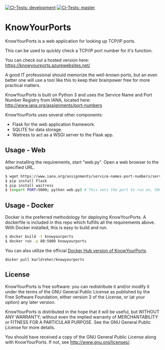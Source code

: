 [![CI-Tests: development](https://github.com/karldreher/KnowYourPorts/workflows/CI-Tests-development/badge.svg?branch=development)](https://github.com/karldreher/KnowYourPorts/actions?query=workflow%3A.github%2Fworkflows%2Fmaster.yml) [![CI-Tests: master](https://github.com/karldreher/KnowYourPorts/workflows/CI-Tests-development/badge.svg?branch=master)](https://github.com/karldreher/KnowYourPorts/actions?query=workflow%3A.github%2Fworkflows%2Fdevelopment.yml)

# KnowYourPorts
KnowYourPorts is a web application for looking up TCP/IP ports.  

This can be used to quickly check a TCP/IP port number for it's function.  

You can check out a hosted version here:  https://knowyourports.azurewebsites.net/


A good IT professional should memorize the well-known ports, but an even better one will use a tool like this to keep their brainpower free for more practical matters.  

KnowYourPorts is built on Python 3 and uses the Service Name and Port Number Registry from IANA, located here: http://www.iana.org/assignments/port-numbers

KnowYourPorts uses several other components:  
* Flask for the web application framework.
* SQLITE for data storage.
* Waitress to act as a WSGI server to the Flask app.



## Usage - Web
After installing the requirements, start "web.py".  Open a web browser to the specified URL.

```bash
$ wget https://www.iana.org/assignments/service-names-port-numbers/service-names-port-numbers.xml 
$ pip install Flask
$ pip install waitress
$ (export PORT=5000; python web.py) # This sets the port to run on, 5000 is default
```



## Usage - Docker
Docker is the preferred methodology for deploying KnowYourPorts.  A dockerfile is included in this repo which fulfills all the requirements above.  With Docker installed, this is easy to build and run.

```bash
$ docker build -t knowyourports
$ docker run -p 80:5000 knowyourports 

```

You can also utilize the official [Docker Hub version of KnowYourPorts](https://hub.docker.com/r/karldreher/knowyourports).
```
docker pull karldreher/knowyourports
```



## License

KnowYourPorts is free software: you can redistribute it and/or modify it under the terms of the GNU General Public License as published by the Free Software Foundation, either version 3 of the License, or (at your option) any later version.

KnowYourPorts is distributed in the hope that it will be useful, but WITHOUT ANY WARRANTY; without even the implied warranty of MERCHANTABILITY or FITNESS FOR A PARTICULAR PURPOSE.  See the GNU General Public License for more details.

You should have received a copy of the GNU General Public License along with KnowYourPorts.  If not, see <http://www.gnu.org/licenses/>.

